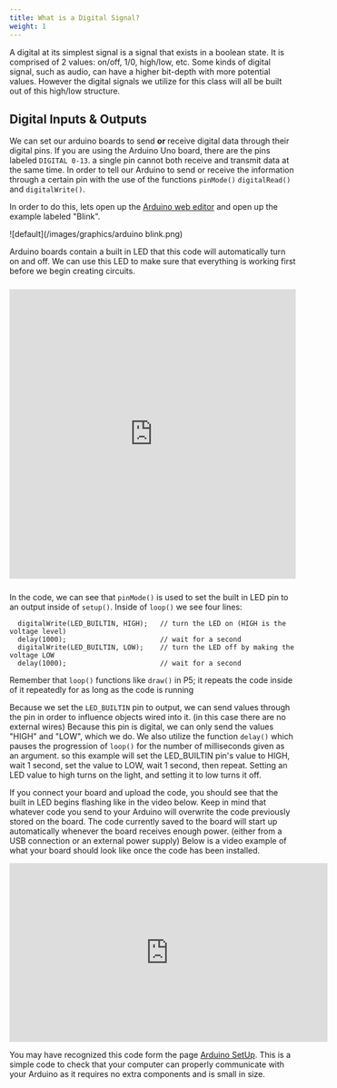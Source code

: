 ```yaml
---
title: What is a Digital Signal? 
weight: 1
---
```


A digital at its simplest signal is a signal that exists in a boolean state. It is comprised of 2 values: on/off, 1/0, high/low, etc. Some kinds of digital signal, such as audio, can have a higher bit-depth with more potential values. However the digital signals we utilize for this class will all be built out of this high/low structure.

## Digital Inputs & Outputs

We can set our arduino boards to send **or** receive digital data through their digital pins. If you are using the Arduino Uno board, there are the pins labeled `DIGITAL 0-13`. a single pin cannot both receive and transmit data at the same time. In order to tell our Arduino to send or receive the information through a certain pin with the use of the functions `pinMode()` `digitalRead()` and `digitalWrite()`.

In order to do this, lets open up the [Arduino web editor](https://create.arduino.cc/) and open up the example labeled "Blink".

![default](/images/graphics/arduino blink.png)

Arduino boards contain a built in LED that this code will automatically turn on and off. We can use this LED to make sure that everything is working first before we begin creating circuits.

<iframe src=https://create.arduino.cc/example/builtin/01.Basics%5CBlink/Blink/preview?embed style="height:510px;width:100%;margin:10px 0" frameborder=0></iframe>

In the code, we can see that `pinMode()` is used to set the built in LED pin to an output inside of `setup()`. Inside of `loop()` we see four lines: 

```
  digitalWrite(LED_BUILTIN, HIGH);   // turn the LED on (HIGH is the voltage level)
  delay(1000);                       // wait for a second
  digitalWrite(LED_BUILTIN, LOW);    // turn the LED off by making the voltage LOW
  delay(1000);                       // wait for a second

```

Remember that `loop()` functions like `draw()` in P5; it repeats the code inside of it repeatedly for as long as the code is running

Because we set the `LED_BUILTIN` pin to output, we can send values through the pin in order to influence objects wired into it. (in this case there are no external wires) Because this pin is digital, we can only send the values "HIGH" and "LOW", which we do. We also utilize the function `delay()` which pauses the progression of `loop()` for the number of milliseconds given as an argument. so this example will set the LED_BUILTIN pin's value to HIGH, wait 1 second, set the value to LOW, wait 1 second, then repeat. Setting an LED value to high turns on the light, and setting it to low turns it off.

If you connect your board and upload the code, you should see that the built in LED begins flashing like in the video below. Keep in mind that whatever code you send to your Arduino will overwrite the code previously stored on the board. The code currently saved to the board will start up automatically whenever the board receives enough power. (either from a USB connection or an external power supply) Below is a video example of what your board should look like once the code has been installed.

<iframe width="560" height="315" src="https://www.youtube.com/embed/3tErNe5782Q" frameborder="0" allow="accelerometer; autoplay; encrypted-media; gyroscope; picture-in-picture" allowfullscreen></iframe>


You may have recognized this code form the page [Arduino SetUp](https://pdm.lsupathways.org/4_physicalcomputing/arduino-setup/). This is a simple code to check that your computer can properly communicate with your Arduino as it requires no extra components and is small in size.